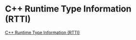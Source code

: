 # C++ Runtime Type Information (RTTI)
[C++ Runtime Type Information (RTTI)](https://aiwithcloud.com/2022/09/19/c_runtime_type_information_rtti/)